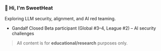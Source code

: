 ### 👋 Hi, I'm SweetHeat

Exploring LLM security, alignment, and AI red teaming.
- Gandalf Closed Beta participant (Global #3–4, League #2) – AI security challenges

> All content is for **educational/research** purposes only.


